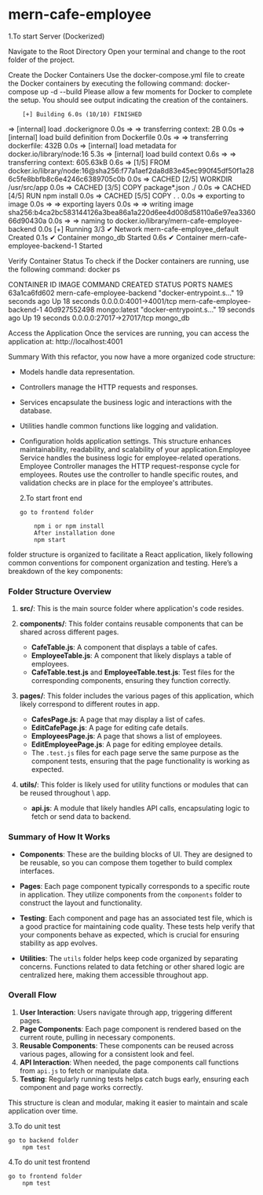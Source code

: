 # mern-cafe-employee

1.To start Server (Dockerized)

Navigate to the Root Directory
Open your terminal and change to the root folder of the project.

Create the Docker Containers
Use the docker-compose.yml file to create the Docker containers by executing the following command:
docker-compose up -d --build
Please allow a few moments for Docker to complete the setup. You should see output indicating the creation of the containers.

        [+] Building 6.0s (10/10) FINISHED

=> [internal] load .dockerignore 0.0s
=> => transferring context: 2B 0.0s
=> [internal] load build definition from Dockerfile 0.0s
=> => transferring dockerfile: 432B 0.0s
=> [internal] load metadata for docker.io/library/node:16 5.3s
=> [internal] load build context 0.6s
=> => transferring context: 605.63kB 0.6s
=> [1/5] FROM docker.io/library/node:16@sha256:f77a1aef2da8d83e45ec990f45df50f1a286c5fe8bbfb8c6e4246c6389705c0b 0.0s
=> CACHED [2/5] WORKDIR /usr/src/app 0.0s
=> CACHED [3/5] COPY package\*.json ./ 0.0s
=> CACHED [4/5] RUN npm install 0.0s
=> CACHED [5/5] COPY . . 0.0s
=> exporting to image 0.0s
=> => exporting layers 0.0s
=> => writing image sha256:b4ca2bc583144126a3bea86a1a220d6ee4d008d58110a6e97ea336066d90430a 0.0s
=> => naming to docker.io/library/mern-cafe-employee-backend 0.0s
[+] Running 3/3
✔ Network mern-cafe-employee_default Created 0.1s
✔ Container mongo_db Started 0.6s
✔ Container mern-cafe-employee-backend-1 Started

Verify Container Status
To check if the Docker containers are running, use the following command:
docker ps

CONTAINER ID IMAGE COMMAND CREATED STATUS PORTS NAMES
63a1ca6fd602 mern-cafe-employee-backend "docker-entrypoint.s…" 19 seconds ago Up 18 seconds 0.0.0.0:4001->4001/tcp mern-cafe-employee-backend-1
40d927552498 mongo:latest "docker-entrypoint.s…" 19 seconds ago Up 19 seconds 0.0.0.0:27017->27017/tcp mongo_db

Access the Application
Once the services are running, you can access the application at:
http://localhost:4001

Summary
With this refactor, you now have a more organized code structure:

- Models handle data representation.
- Controllers manage the HTTP requests and responses.
- Services encapsulate the business logic and interactions with the database.
- Utilities handle common functions like logging and validation.
- Configuration holds application settings.
  This structure enhances maintainability, readability, and scalability of your application.Employee Service handles the business logic for employee-related operations.
  Employee Controller manages the HTTP request-response cycle for employees.
  Routes use the controller to handle specific routes, and validation checks are in place for the employee's attributes.

  2.To start front end

      go to frontend folder

          npm i or npm install
          After installation done
          npm start

folder structure is organized to facilitate a React application, likely following common conventions for component organization and testing. Here’s a breakdown of the key components:

### Folder Structure Overview

1. **src/**: This is the main source folder where application's code resides.

2. **components/**: This folder contains reusable components that can be shared across different pages.

   - **CafeTable.js**: A component that displays a table of cafes.
   - **EmployeeTable.js**: A component that likely displays a table of employees.
   - **CafeTable.test.js** and **EmployeeTable.test.js**: Test files for the corresponding components, ensuring they function correctly.

3. **pages/**: This folder includes the various pages of this application, which likely correspond to different routes in app.

   - **CafesPage.js**: A page that may display a list of cafes.
   - **EditCafePage.js**: A page for editing cafe details.
   - **EmployeesPage.js**: A page that shows a list of employees.
   - **EditEmployeePage.js**: A page for editing employee details.
   - The `.test.js` files for each page serve the same purpose as the component tests, ensuring that the page functionality is working as expected.

4. **utils/**: This folder is likely used for utility functions or modules that can be reused throughout \ app.
   - **api.js**: A module that likely handles API calls, encapsulating logic to fetch or send data to backend.

### Summary of How It Works

- **Components**: These are the building blocks of UI. They are designed to be reusable, so you can compose them together to build complex interfaces.

- **Pages**: Each page component typically corresponds to a specific route in application. They utilize components from the `components` folder to construct the layout and functionality.

- **Testing**: Each component and page has an associated test file, which is a good practice for maintaining code quality. These tests help verify that your components behave as expected, which is crucial for ensuring stability as app evolves.

- **Utilities**: The `utils` folder helps keep code organized by separating concerns. Functions related to data fetching or other shared logic are centralized here, making them accessible throughout app.

### Overall Flow

1. **User Interaction**: Users navigate through app, triggering different pages.
2. **Page Components**: Each page component is rendered based on the current route, pulling in necessary components.
3. **Reusable Components**: These components can be reused across various pages, allowing for a consistent look and feel.
4. **API Interaction**: When needed, the page components call functions from `api.js` to fetch or manipulate data.
5. **Testing**: Regularly running tests helps catch bugs early, ensuring each component and page works correctly.

This structure is clean and modular, making it easier to maintain and scale application over time.

3.To do unit test

    go to backend folder
        npm test

4.To do unit test frontend

    go to frontend folder
        npm test
